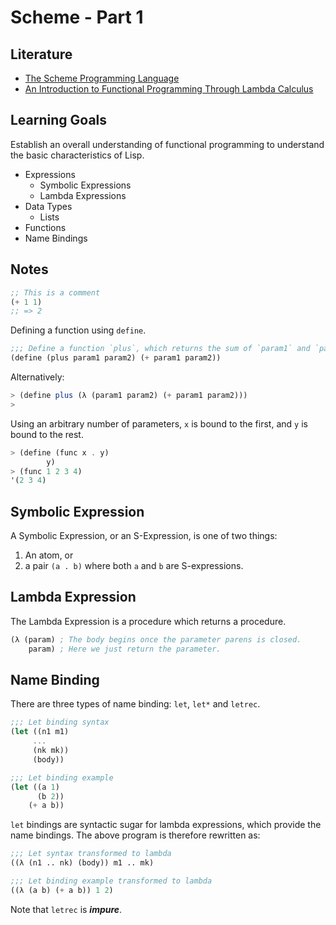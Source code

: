 # Scheme - Part 1

## Literature
- [The Scheme Programming Language](https://www.scheme.com/tspl4/)
- [An Introduction to Functional Programming Through Lambda Calculus](https://people.cs.aau.dk/~normark/pp-*/gjm.lambook88-3.pdf)

## Learning Goals
Establish an overall understanding of functional programming to understand the basic characteristics of Lisp.

* Expressions
    * Symbolic Expressions
    * Lambda Expressions
* Data Types
    * Lists
* Functions
* Name Bindings

## Notes
```scheme
;; This is a comment
(+ 1 1)
;; => 2
```

Defining a function using `define`.

```scheme
;;; Define a function `plus`, which returns the sum of `param1` and `param2`.
(define (plus param1 param2) (+ param1 param2))
```

Alternatively:

```scheme
> (define plus (λ (param1 param2) (+ param1 param2)))
> 
```

Using an arbitrary number of parameters, `x` is bound to the first, and `y` is bound to the rest.
```scheme
> (define (func x . y)
        y)
> (func 1 2 3 4)
'(2 3 4)
```


## Symbolic Expression
A Symbolic Expression, or an S-Expression, is one of two things:
1. An atom, or
2. a pair `(a . b)` where both `a` and `b` are S-expressions.

## Lambda Expression
The Lambda Expression is a procedure which returns a procedure.

```scheme
(λ (param) ; The body begins once the parameter parens is closed.
    param) ; Here we just return the parameter.
```

## Name Binding

There are three types of name binding: `let`, `let*` and `letrec`.

```scheme
;;; Let binding syntax
(let ((n1 m1)
     ...
     (nk mk))
     (body))

;;; Let binding example
(let ((a 1)
      (b 2))
    (+ a b))
```

`let` bindings are syntactic sugar for lambda expressions, which provide the name bindings.
The above program is therefore rewritten as:
```scheme
;;; Let syntax transformed to lambda
((λ (n1 .. nk) (body)) m1 .. mk)

;;; Let binding example transformed to lambda
((λ (a b) (+ a b)) 1 2)
```

Note that `letrec` is ***impure***.